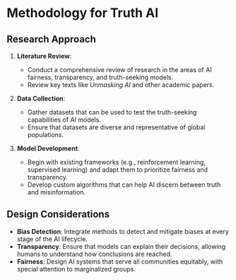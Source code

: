 # Methodology for Truth AI

## Research Approach

1. **Literature Review**:
    - Conduct a comprehensive review of research in the areas of AI fairness, transparency, and truth-seeking models.
    - Review key texts like *Unmasking AI* and other academic papers.

2. **Data Collection**:
    - Gather datasets that can be used to test the truth-seeking capabilities of AI models.
    - Ensure that datasets are diverse and representative of global populations.

3. **Model Development**:
    - Begin with existing frameworks (e.g., reinforcement learning, supervised learning) and adapt them to prioritize fairness and transparency.
    - Develop custom algorithms that can help AI discern between truth and misinformation.

## Design Considerations

- **Bias Detection**: Integrate methods to detect and mitigate biases at every stage of the AI lifecycle.
- **Transparency**: Ensure that models can explain their decisions, allowing humans to understand how conclusions are reached.
- **Fairness**: Design AI systems that serve all communities equitably, with special attention to marginalized groups.
